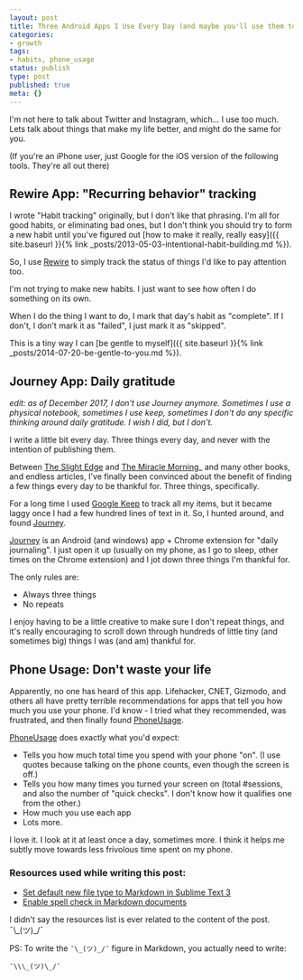 ```yaml
---
layout: post
title: Three Android Apps I Use Every Day (and maybe you'll use them too)
categories:
- growth
tags:
- habits, phone_usage
status: publish
type: post
published: true
meta: {}
---
```


I'm not here to talk about Twitter and Instagram, which... I use too much. Lets talk about things that make my life better, and might do the same for you.

(If you're an iPhone user, just Google for the iOS version of the following tools. They're all out there)

## Rewire App: "Recurring behavior" tracking

I wrote "Habit tracking" originally, but I don't like that phrasing. I'm all for good habits, or eliminating bad ones, but I don't think you should try to form a new habit until you've figured out
[how to make it really, really easy]({{ site.baseurl }}{% link _posts/2013-05-03-intentional-habit-building.md %}).

So, I use [Rewire](http://www.rewireapp.io/) to simply track the status of things I'd like to pay attention too.

I'm not trying to make new habits. I just want to see how often I do something on its own.

When I do the thing I want to do, I mark that day's habit as "complete". If I don't, I don't mark it as "failed", I just mark it as "skipped". 

This is a tiny way I can
[be gentle to myself]({{ site.baseurl }}{% link _posts/2014-07-20-be-gentle-to-you.md %}).


## Journey App: Daily gratitude

_edit: as of December 2017, I don't use Journey anymore. Sometimes I use a physical notebook, sometimes I use keep, sometimes I don't do any specific thinking around daily gratitude. I wish I did, but I don't._

I write a little  bit every day. Three things every day, and never with the intention of publishing them.

Between [The Slight Edge](https://www.amazon.com/Slight-Edge-Turning-Disciplines-Massive/dp/193594486X) and [The Miracle Morning](https://www.amazon.com/Miracle-Morning-Not-So-Obvious-Guaranteed-Transform-ebook/dp/B00AKKS278/ref=sr_1_1?s=books&ie=UTF8&qid=1467616556&sr=1-1&keywords=micracle+morning)_ and many other books, and endless articles, I've finally been convinced about the benefit of finding a few things every day to be thankful for. Three things, specifically.

For a long time I used [Google Keep](https://chrome.google.com/webstore/detail/google-keep-notes-and-lis/hmjkmjkepdijhoojdojkdfohbdgmmhki?hl=en) to track all my items, but it became laggy once I had a few hundred lines of text in it. So, I hunted around, and found [Journey](http://2appstudio.com/journey/).

[Journey](http://2appstudio.com/journey/) is an Android (and windows) app + Chrome extension for "daily journaling". I just open it up (usually on my phone, as I go to sleep, other times on the Chrome extension) and I jot down three things I'm thankful for.

The only rules are:

* Always three things
* No repeats

I enjoy having to be a little creative to make sure I don't repeat things, and it's really encouraging to scroll down through hundreds of little tiny (and sometimes big) things I was (and am) thankful for.


## Phone Usage: Don't waste your life

Apparently, no one has heard of this app. Lifehacker, CNET, Gizmodo, and others all have pretty terrible recommendations for apps that tell you how much you use your phone. I'd know - I tried what they recommended, was frustrated, and then finally found
[PhoneUsage](https://play.google.com/store/apps/details?id=pt.aguiar.phoneusage).

[PhoneUsage](https://play.google.com/store/apps/details?id=pt.aguiar.phoneusage) does exactly what you'd expect:


* Tells you how much total time you spend with your phone "on". (I use quotes because talking on the phone counts, even though the screen is off.)
* Tells you how many times you turned your screen on (total #sessions, and also the number of "quick checks". I don't know how it qualifies one from the other.)
* How much you use each app
* Lots more.


I love it. I look at it at least once a day, sometimes more. I think it helps me subtly move towards less frivolous time spent on my phone.


### Resources used while writing this post:

* [Set default new file type to Markdown in Sublime Text 3](https://github.com/spadgos/sublime-DefaultFileType)
* [Enable spell check in Markdown documents](https://coderwall.com/p/j3tjtq/spell-check-for-markdown-in-sublime-text)


I didn't say the resources list is ever related to the content of the post. ¯\\\_(ツ)\_/¯

PS: To write the `¯\_(ツ)_/¯` figure in Markdown, you actually need to write:

`¯\\\_(ツ)\_/¯`
